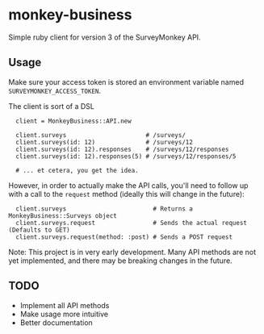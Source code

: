 # monkey-business
Simple ruby client for version 3 of the SurveyMonkey API.

## Usage

Make sure your access token is stored an environment variable named `SURVEYMONKEY_ACCESS_TOKEN`.

The client is sort of a DSL

```
  client = MonkeyBusiness::API.new

  client.surveys                      # /surveys/
  client.surveys(id: 12)              # /surveys/12
  client.surveys(id: 12).responses    # /surveys/12/responses
  client.surveys(id: 12).responses(5) # /surveys/12/responses/5

  # ... et cetera, you get the idea.
```

However, in order to actually make the API calls, you'll need to follow up with a call to the `request` method (ideally this will change in the future):

```
  client.surveys                        # Returns a MonkeyBusiness::Surveys object
  client.surveys.request                # Sends the actual request (Defaults to GET)
  client.surveys.request(method: :post) # Sends a POST request
```

Note: This project is in very early development. Many API methods are not yet implemented, and there may be breaking changes in the future.

## TODO

  * Implement all API methods
  * Make usage more intuitive
  * Better documentation
